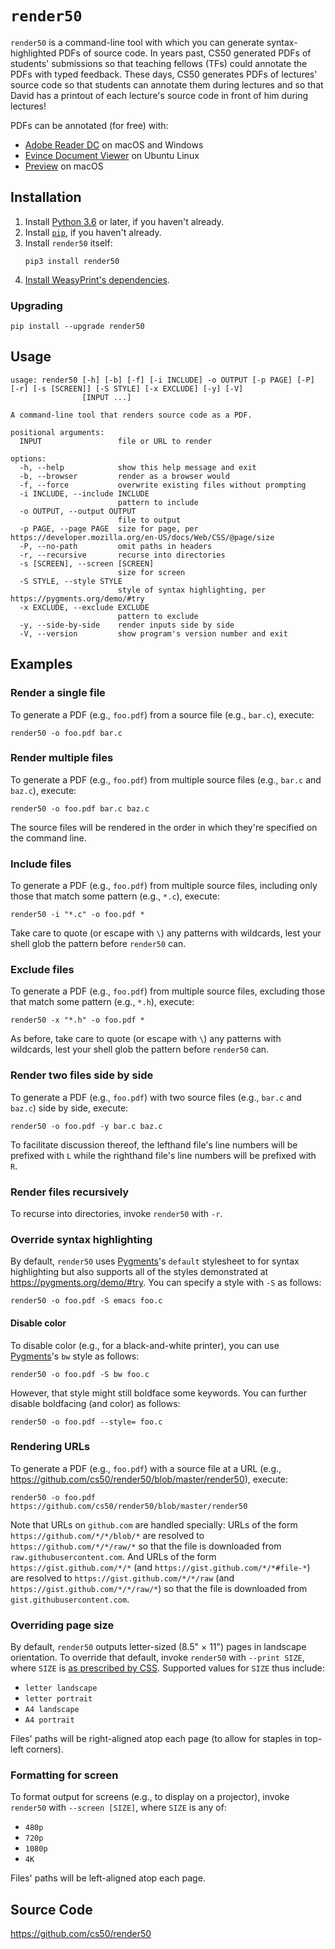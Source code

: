 # `render50`

`render50` is a command-line tool with which you can generate syntax-highlighted PDFs of source code. In years past, CS50 generated PDFs of students' submissions so that teaching fellows (TFs) could annotate the PDFs with typed feedback. These days, CS50 generates PDFs of lectures' source code so that students can annotate them during lectures and so that David has a printout of each lecture's source code in front of him during lectures!

PDFs can be annotated (for free) with:

- [Adobe Reader DC](https://acrobat.adobe.com/us/en/acrobat/pdf-reader.html) on macOS and Windows
- [Evince Document Viewer](https://help.ubuntu.com/community/Evince) on Ubuntu Linux
- [Preview](https://support.apple.com/en-us/HT201740) on macOS

## Installation

1. Install [Python 3.6](/python) or later, if you haven't already.
1. Install [`pip`](/pip), if you haven't already.
1. Install `render50` itself:
    ```text
    pip3 install render50
    ```
1. [Install WeasyPrint's dependencies](http://weasyprint.readthedocs.io/en/latest/install.html).

### Upgrading

```text
pip install --upgrade render50
```

## Usage

```text
usage: render50 [-h] [-b] [-f] [-i INCLUDE] -o OUTPUT [-p PAGE] [-P] [-r] [-s [SCREEN]] [-S STYLE] [-x EXCLUDE] [-y] [-V]
                [INPUT ...]

A command-line tool that renders source code as a PDF.

positional arguments:
  INPUT                 file or URL to render

options:
  -h, --help            show this help message and exit
  -b, --browser         render as a browser would
  -f, --force           overwrite existing files without prompting
  -i INCLUDE, --include INCLUDE
                        pattern to include
  -o OUTPUT, --output OUTPUT
                        file to output
  -p PAGE, --page PAGE  size for page, per https://developer.mozilla.org/en-US/docs/Web/CSS/@page/size
  -P, --no-path         omit paths in headers
  -r, --recursive       recurse into directories
  -s [SCREEN], --screen [SCREEN]
                        size for screen
  -S STYLE, --style STYLE
                        style of syntax highlighting, per https://pygments.org/demo/#try
  -x EXCLUDE, --exclude EXCLUDE
                        pattern to exclude
  -y, --side-by-side    render inputs side by side
  -V, --version         show program's version number and exit
```

## Examples

### Render a single file

To generate a PDF (e.g., `foo.pdf`) from a source file (e.g., `bar.c`), execute:

```text
render50 -o foo.pdf bar.c
```

### Render multiple files

To generate a PDF (e.g., `foo.pdf`) from multiple source files (e.g., `bar.c` and `baz.c`), execute:

```text
render50 -o foo.pdf bar.c baz.c
```

The source files will be rendered in the order in which they're specified on the command line.

### Include files

To generate a PDF (e.g., `foo.pdf`) from multiple source files, including only those that match some pattern (e.g., `*.c`), execute:

```text
render50 -i "*.c" -o foo.pdf *
```

Take care to quote (or escape with `\`) any patterns with wildcards, lest your shell glob the pattern before `render50` can.

### Exclude files

To generate a PDF (e.g., `foo.pdf`) from multiple source files, excluding those that match some pattern (e.g., `*.h`), execute:

```text
render50 -x "*.h" -o foo.pdf *
```

As before, take care to quote (or escape with `\`) any patterns with wildcards, lest your shell glob the pattern before `render50` can.

### Render two files side by side

To generate a PDF (e.g., `foo.pdf`) with two source files (e.g., `bar.c` and `baz.c`) side by side, execute:

```text
render50 -o foo.pdf -y bar.c baz.c
```

To facilitate discussion thereof, the lefthand file's line numbers will be prefixed with `L` while the righthand file's line numbers will be prefixed with `R`.

### Render files recursively

To recurse into directories, invoke `render50` with `-r`.

### Override syntax highlighting

By default, `render50` uses [Pygments](https://pygments.org/)'s `default` stylesheet to for syntax highlighting but also supports all of the styles demonstrated at <https://pygments.org/demo/#try>. You can specify a style with `-S` as follows:

```text
render50 -o foo.pdf -S emacs foo.c
```

#### Disable color

To disable color (e.g., for a black-and-white printer), you can use [Pygments](https://pygments.org/)'s `bw` style as follows:

```text
render50 -o foo.pdf -S bw foo.c
```

However, that style might still boldface some keywords. You can further disable boldfacing (and color) as follows:

```text
render50 -o foo.pdf --style= foo.c
```

### Rendering URLs

To generate a PDF (e.g., `foo.pdf`) with a source file at a URL (e.g., https://github.com/cs50/render50/blob/master/render50), execute:

```text
render50 -o foo.pdf https://github.com/cs50/render50/blob/master/render50
```

Note that URLs on `github.com` are handled specially: URLs of the form `https://github.com/*/*/blob/*` are resolved to `https://github.com/*/*/raw/*` so that the file is downloaded from `raw.githubusercontent.com`. And URLs of the form `https://gist.github.com/*/*` (and `https://gist.github.com/*/*#file-*`) are resolved to `https://gist.github.com/*/*/raw` (and `https://gist.github.com/*/*/raw/*`) so that the file is downloaded from `gist.githubusercontent.com`.

### Overriding page size

By default, `render50` outputs letter-sized (8.5" × 11") pages in landscape orientation. To override that default, invoke `render50` with `--print SIZE`, where `SIZE` is [as prescribed by CSS](https://developer.mozilla.org/en-US/docs/Web/CSS/@page/size). Supported values for `SIZE` thus include:

* `letter landscape`
* `letter portrait`
* `A4 landscape`
* `A4 portrait`

Files' paths will be right-aligned atop each page (to allow for staples in top-left corners).

### Formatting for screen

To format output for screens (e.g., to display on a projector), invoke `render50` with `--screen [SIZE]`, where `SIZE` is any of:

* `480p`
* `720p`
* `1080p`
* `4K`

Files' paths will be left-aligned atop each page.

## Source Code

<https://github.com/cs50/render50>
